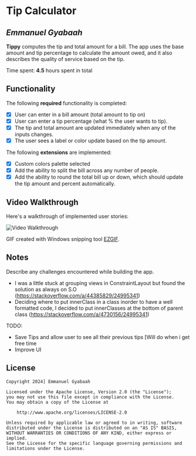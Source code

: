 # Tip Calculator

## *Emmanuel Gyabaah*

**Tippy** computes the tip and total amount for a bill. The app uses the base amount and tip percentage to calculate the amount owed, and it also describes the quality of service based on the tip.

Time spent: **4.5** hours spent in total

## Functionality

The following **required** functionality is completed:

* [x] User can enter in a bill amount (total amount to tip on)
* [x] User can enter a tip percentage (what % the user wants to tip).
* [x] The tip and total amount are updated immediately when any of the inputs changes.
* [x] The user sees a label or color update based on the tip amount.

The following **extensions** are implemented:

* [x] Custom colors palette selected
* [x] Add the ability to split the bill across any number of people.
* [x] Add the ability to round the total bill up or down, which should update the tip amount and
  percent automatically.

## Video Walkthrough

Here's a walkthrough of implemented user stories:

<img src='https://i.imgur.com/HMoitAh.gif' title='Video Walkthrough' width='' alt='Video Walkthrough' />

GIF created with Windows snipping tool [EZGIF](https://ezgif.com/).

## Notes

Describe any challenges encountered while building the app.
* I was a little stuck at grouping views in ConstraintLayout but found the solution as always on S.O
  (https://stackoverflow.com/a/44385829/24995341)
* Deciding where to put innerClass in a class inorder to have a well formatted code, I decided to put innerClasses at the bottom of parent class (https://stackoverflow.com/a/4730156/24995341)

TODO:
* Save Tips and allow user to see all their previous tips [Will do when i get free time
* Improve UI
## License

    Copyright 2024] Emmanuel Gyabaah

    Licensed under the Apache License, Version 2.0 (the "License");
    you may not use this file except in compliance with the License.
    You may obtain a copy of the License at

        http://www.apache.org/licenses/LICENSE-2.0

    Unless required by applicable law or agreed to in writing, software
    distributed under the License is distributed on an "AS IS" BASIS,
    WITHOUT WARRANTIES OR CONDITIONS OF ANY KIND, either express or implied.
    See the License for the specific language governing permissions and
    limitations under the License.

